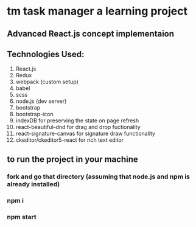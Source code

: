 # tm  task manager    a learning project
## Advanced React.js concept implementaion
## Technologies Used: 
1. React.js
2. Redux
3. webpack (custom setup)
4. babel
5. scss
6. node.js (dev server)
7. bootstrap
8. bootstrap-icon
9. indexDB  for preserving the state on page refresh
10. react-beautiful-dnd for drag and drop fuctionality
11. react-signature-canvas for signature draw functionality
12. ckeditor/ckeditor5-react for rich text editor


## to run the project in your machine 
### fork and go that directory (assuming that node.js and npm is already installed)
### npm i
### npm start 

